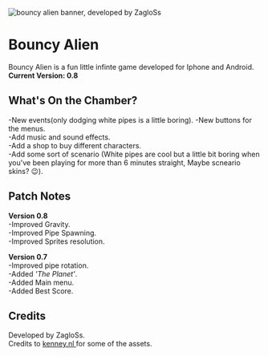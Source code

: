 
![bouncy alien banner, developed by ZagloSs](https://cdn.discordapp.com/attachments/896302763795972126/1200029630627852369/Frame_10.png?ex=65c4b1af&is=65b23caf&hm=76839e1159cbd3cd2caf69a7877fc42decb54e7935af69e1f702491affed7d21&)
# Bouncy Alien	
Bouncy Alien is a fun little infinte game developed for Iphone and Android.\
**Current Version: 0.8** 

## What's On the Chamber?
-New events(only dodging white pipes is a little boring).
-New buttons for the menus.\
-Add music and sound effects.\
-Add a shop to buy different characters.\
-Add some sort of scenario (White pipes are cool but a little bit boring when you've been playing for
more than 6 minutes straight, Maybe scneario skins? 😉).


## Patch Notes
**Version 0.8**\
-Improved Gravity.\
-Improved Pipe Spawning.\
-Improved Sprites resolution.

**Version 0.7**\
-Improved pipe rotation.\
-Added *'The Planet'*.\
-Added Main menu.\
-Added Best Score.

## Credits
Developed by ZagloSs.\
Credits to [kenney.nl ](https://kenney.nl/)for some of the assets.
